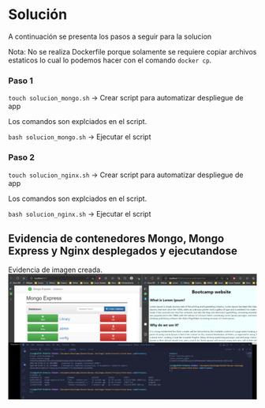 # Solución

A continuación se presenta los pasos a seguir para la solucion

Nota: No se realiza Dockerfile porque solamente se requiere copiar archivos estaticos lo cual lo podemos hacer con el comando `docker cp`.

### Paso 1

`touch solucion_mongo.sh` -> Crear script para automatizar despliegue de app

Los comandos son explciados en el script.

`bash solucion_mongo.sh` -> Ejecutar el script

### Paso 2

`touch solucion_nginx.sh` -> Crear script para automatizar despliegue de app

Los comandos son explciados en el script.

`bash solucion_nginx.sh` -> Ejecutar el script


## Evidencia de contenedores Mongo, Mongo Express y Nginx desplegados y ejecutandose

Evidencia de imagen creada.
![Creacion contenedor](./images/evidencia.png)